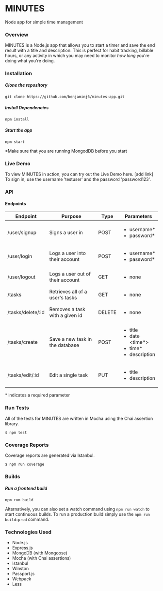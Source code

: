 # MINUTES
Node app for simple time management

### Overview

MINUTES is a Node.js app that allows you to start a timer and save the end result with a title and description. This is perfect for habit tracking, billable hours, or any activity in which you may need to monitor *how long* you're doing what you're doing.

### Installation
##### Clone the repository
`git clone https://github.com/benjaminj6/minutes-app.git`

##### Install Dependencies
`npm install`

##### Start the app
`npm start`

*Make sure that you are running MongodDB before you start

### Live Demo

To view MINUTES in action, you can try out the Live Demo here. [add link] To sign in, use the username 'testuser' and the password 'password123'.
### API

#### Endpoints

| Endpoint          | Purpose                          | Type   | Parameters                                      |
| -----------       | ---------------                  | -----  | ----------------------------------------------- | 
| /user/signup      | Signs a user in                  | POST   | <ul><li>username\*</li><li>password\*</li></ul> | 
| /user/login       | Logs a user into their account   | POST   | <ul><li>username\*</li><li>password\*</li></ul> |
| /user/logout      | Logs a user out of their account | GET    | <ul><li>none</li></ul>                          |
| /tasks            | Retrieves all of a user's tasks  | GET    | <ul><li>none</ul></li>                          |
| /tasks/delete/:id | Removes a task with a given id   | DELETE | <ul><li>none</li></ul>                          | 
| /tasks/create     | Save a new task in the database  | POST   | <ul><li>title</li><li>date</li><time\*><li>time\*</li><li>description</li></ul> |
| /tasks/edit/:id   | Edit a single task               | PUT    | <ul><li>title</li><li>description</li></ul>     | 
\* indicates a required parameter


### Run Tests
All of the tests for MINUTES are written in Mocha using the Chai assertion library.

`$ npm test`

### Coverage Reports
Coverage reports are generated via Istanbul.

`$ npm run coverage`

### Builds
##### Run a frontend build
`npm run build`

Alternatively, you can also set a watch command using `npm run watch` to start continuous builds.
To run a production build simply use the `npm run build:prod` command.

### Technologies Used

* Node.js
* Express.js
* MongoDB (with Mongoose)
* Mocha (with Chai assertions)
* Istanbul
* Winston
* Passport.js
* Webpack
* Less





